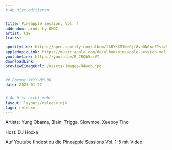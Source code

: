 ```yaml
---
# Ab Hier editieren


title: Pineapple Session, Vol. 4
addendum: prod. by OMOI
artist: €$¥
tracks:

spotifyLink: https://open.spotify.com/album/1kBYkXM3NeGjf8vhON0xeZ?si=NQYdKf6eS5iwLWwB0XHEsA
appleMusicLink: https://music.apple.com/de/album/pineapple-session-vol-4-feat-yung-obama-blain-x-trigga/1657496477
youtubeLink: https://youtu.be/E_CRQb5zcVI
downloadLink: 
previewIimageUrl: /assets/images/04web.jpg


## Format YYYY-MM-DD
date: 2023-01-27


# Ab hier nicht mehr
layout: layouts/release.njk
tags: release
---
```


Artists: Yung Obama, Blain, Trigga, Slowmoe, Xeeboy Tino

Host: DJ Hoxxa

Auf Youtube findest du die Pineapple Sessions Vol. 1-5 mit Video.
